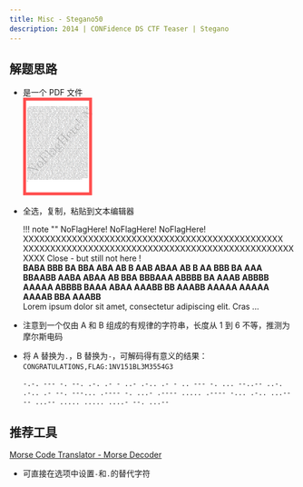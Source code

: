 ```yaml
---
title: Misc - Stegano50
description: 2014 | CONFidence DS CTF Teaser | Stegano
---
```


## 解题思路

- 是一个 PDF 文件<br>
![PDF 缩略图](img/stegano5001.jpg)
- 全选，复制，粘贴到文本编辑器

    !!! note ""
        NoFlagHere! NoFlagHere! NoFlagHere!<br>
        XXXXXXXXXXXXXXXXXXXXXXXXXXXXXXXXXXXXXXXXXXXXXXXX XXXXXXXXXXXXXXXXXXXXXXXXXXXXXXXXXXXXXXXXXXXXXXXXXXXXXX Close - but still not here !<br>
        **BABA BBB BA BBA ABA AB B AAB ABAA AB B AA BBB BA AAA BBAABB AABA ABAA AB BBA BBBAAA ABBBB BA AAAB ABBBB AAAAA ABBBB BAAA ABAA AAABB BB AAABB AAAAA AAAAA AAAAB BBA AAABB**<br>
        Lorem ipsum dolor sit amet, consectetur adipiscing elit. Cras
        ...

- 注意到一个仅由 A 和 B 组成的有规律的字符串，长度从 1 到 6 不等，推测为摩尔斯电码
- 将 A 替换为`.`，B 替换为`-`，可解码得有意义的结果：`CONGRATULATIONS,FLAG:1NV151BL3M3554G3`
    ```
    -.-. --- -. --. .-. .- - ..- .-.. .- - .. --- -. ... --..-- ..-. .-.. .- --. ---... .---- -. ...- .---- ..... .---- -... .-.. ...-- -- ...-- ..... ..... ....- --. ...--
    ```

## 推荐工具

[Morse Code Translator - Morse Decoder](https://morsedecoder.com/)
- 可直接在选项中设置`-`和`.`的替代字符